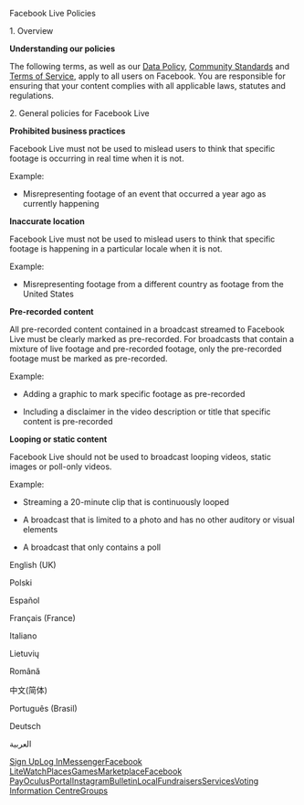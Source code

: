 Facebook Live Policies

1\. Overview

**Understanding our policies**

The following terms, as well as our [Data Policy](https://www.facebook.com/about/privacy/), [Community Standards](https://www.facebook.com/communitystandards/) and [Terms of Service](https://www.facebook.com/legal/terms), apply to all users on Facebook. You are responsible for ensuring that your content complies with all applicable laws, statutes and regulations.

2\. General policies for Facebook Live

**Prohibited business practices**

Facebook Live must not be used to mislead users to think that specific footage is occurring in real time when it is not.

Example:

*   Misrepresenting footage of an event that occurred a year ago as currently happening

**Inaccurate location**

Facebook Live must not be used to mislead users to think that specific footage is happening in a particular locale when it is not.

Example:

*   Misrepresenting footage from a different country as footage from the United States

**Pre-recorded content**

All pre-recorded content contained in a broadcast streamed to Facebook Live must be clearly marked as pre-recorded. For broadcasts that contain a mixture of live footage and pre-recorded footage, only the pre-recorded footage must be marked as pre-recorded.

Example:

*   Adding a graphic to mark specific footage as pre-recorded

*   Including a disclaimer in the video description or title that specific content is pre-recorded

**Looping or static content**

Facebook Live should not be used to broadcast looping videos, static images or poll-only videos.

Example:

*   Streaming a 20-minute clip that is continuously looped

*   A broadcast that is limited to a photo and has no other auditory or visual elements

*   A broadcast that only contains a poll

English (UK)

Polski

Español

Français (France)

Italiano

Lietuvių

Română

中文(简体)

Português (Brasil)

Deutsch

العربية

[Sign Up](https://www.facebook.com/reg/)[Log In](https://www.facebook.com/login/)[Messenger](https://l.facebook.com/l.php?u=https%3A%2F%2Fmessenger.com%2F&h=AT1_cIoDXT7eXLjs9s840KNwqZFl8WAQsiaDfHYRDSwpexDZ6ZMxV8k6S1u11bvw4h10hIzmNhx-FJ81Pzr0TnunmekIcy9xCdZjXy4ml9GxjYF4ff7OOx1_EWNqEwEiyYJCLRTHZu8J75zthyiZP68xHxLevS6IHOQfMg)[Facebook Lite](https://www.facebook.com/lite/)[Watch](https://en-gb.facebook.com/watch/)[Places](https://www.facebook.com/places/)[Games](https://www.facebook.com/games/)[Marketplace](https://www.facebook.com/marketplace/)[Facebook Pay](https://pay.facebook.com/)[Oculus](https://l.facebook.com/l.php?u=https%3A%2F%2Fwww.oculus.com%2F&h=AT1_cIoDXT7eXLjs9s840KNwqZFl8WAQsiaDfHYRDSwpexDZ6ZMxV8k6S1u11bvw4h10hIzmNhx-FJ81Pzr0TnunmekIcy9xCdZjXy4ml9GxjYF4ff7OOx1_EWNqEwEiyYJCLRTHZu8J75zthyiZP68xHxLevS6IHOQfMg)[Portal](https://portal.facebook.com/)[Instagram](https://l.facebook.com/l.php?u=https%3A%2F%2Fwww.instagram.com%2F&h=AT1_cIoDXT7eXLjs9s840KNwqZFl8WAQsiaDfHYRDSwpexDZ6ZMxV8k6S1u11bvw4h10hIzmNhx-FJ81Pzr0TnunmekIcy9xCdZjXy4ml9GxjYF4ff7OOx1_EWNqEwEiyYJCLRTHZu8J75zthyiZP68xHxLevS6IHOQfMg)[Bulletin](https://www.bulletin.com/)[Local](https://www.facebook.com/local/lists/245019872666104/)[Fundraisers](https://www.facebook.com/fundraisers/)[Services](https://www.facebook.com/biz/directory/)[Voting Information Centre](https://www.facebook.com/votinginformationcenter/?entry_point=c2l0ZQ%3D%3D)[Groups](https://www.facebook.com/groups/explore/)